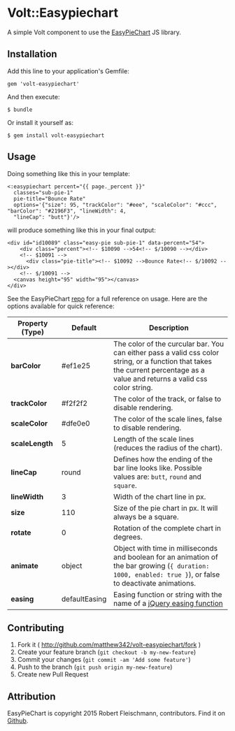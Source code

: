 # Volt::Easypiechart

A simple Volt component to use the [EasyPieChart](http://rendro.github.io/easy-pie-chart/) JS library.

## Installation

Add this line to your application's Gemfile:

    gem 'volt-easypiechart'

And then execute:

    $ bundle

Or install it yourself as:

    $ gem install volt-easypiechart

## Usage

Doing something like this in your template:

```
<:easypiechart percent="{{ page._percent }}"
  classes="sub-pie-1"
  pie-title="Bounce Rate"
  options='{"size": 95, "trackColor": "#eee", "scaleColor": "#ccc", "barColor": "#2196F3", "lineWidth": 4,
  "lineCap": "butt"}'/>
```

will produce something like this in your final output:
```
<div id="id10089" class="easy-pie sub-pie-1" data-percent="54">
    <div class="percent"><!-- $10090 -->54<!-- $/10090 --></div>
    <!-- $10091 -->
      <div class="pie-title"><!-- $10092 -->Bounce Rate<!-- $/10092 --></div>
    <!-- $/10091 -->
  <canvas height="95" width="95"></canvas>
</div>
```

See the EasyPieChart [repo](https://github.com/rendro/easy-pie-chart) for a full reference on usage. Here are the options available for quick reference:

Property (Type) | Default | Description
-------- | --------- | ----------
 **barColor** | #ef1e25 | The color of the curcular bar. You can either pass a valid css color string, or a function that takes the current percentage as a value and returns a valid css color string.
**trackColor** | #f2f2f2 | The color of the track, or false to disable rendering. |
**scaleColor** | #dfe0e0 | The color of the scale lines, false to disable rendering. |
**scaleLength** | 5 | Length of the scale lines (reduces the radius of the chart). |
**lineCap** | round | Defines how the ending of the bar line looks like. Possible values are: `butt`, `round` and `square`. |
**lineWidth** | 3 | Width of the chart line in px. |
**size** | 110 | Size of the pie chart in px. It will always be a square. |
**rotate** | 0 | Rotation of the complete chart in degrees. |
**animate** | object | Object with time in milliseconds and boolean for an animation of the bar growing (`{ duration: 1000, enabled: true }`), or false to deactivate animations. |
**easing** | defaultEasing | Easing function or string with the name of a [jQuery easing function](http://gsgd.co.uk/sandbox/jquery/easing/) |


## Contributing

1. Fork it ( http://github.com/matthew342/volt-easypiechart/fork )
2. Create your feature branch (`git checkout -b my-new-feature`)
3. Commit your changes (`git commit -am 'Add some feature'`)
4. Push to the branch (`git push origin my-new-feature`)
5. Create new Pull Request

## Attribution
EasyPieChart is copyright 2015 Robert Fleischmann, contributors. Find it on [Github](https://github.com/rendro/easy-pie-chart).

